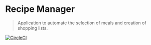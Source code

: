 # Recipe Manager
> Application to automate the selection of meals and creation of shopping lists.

[![CircleCI](https://circleci.com/gh/chdsbd/recipe-manager.svg?style=svg&circle-token=6a3a7cfa1b08a293ddfe600500830b75347f0957)](https://circleci.com/gh/chdsbd/recipe-manager)
